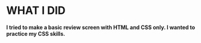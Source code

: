 # WHAT I DID
**I tried to make a basic review screen with HTML and CSS only. I wanted to practice my CSS skills.**